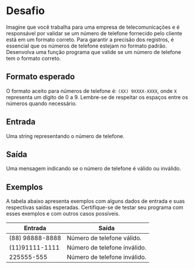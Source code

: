 # Desafio

Imagine que você trabalha para uma empresa de telecomunicações e é responsável por validar se um número de telefone fornecido pelo cliente está em um formato correto. Para garantir a precisão dos registros, é essencial que os números de telefone estejam no formato padrão. Desenvolva uma função programa que valide se um número de telefone tem o formato correto.

## Formato esperado

O formato aceito para números de telefone é: `(XX) 9XXXX-XXXX`, onde `X` representa um dígito de 0 a 9. Lembre-se de respeitar os espaços entre os números quando necessário.

## Entrada

Uma string representando o número de telefone.

## Saída

Uma mensagem indicando se o número de telefone é válido ou inválido.

## Exemplos

A tabela abaixo apresenta exemplos com alguns dados de entrada e suas respectivas saídas esperadas. Certifique-se de testar seu programa com esses exemplos e com outros casos possíveis.

| Entrada           | Saída                       |
|-------------------|-----------------------------|
| (88) 98888-8888   | Número de telefone válido.   |
| (11)91111-1111    | Número de telefone inválido. |
| 225555-555        | Número de telefone inválido. |

